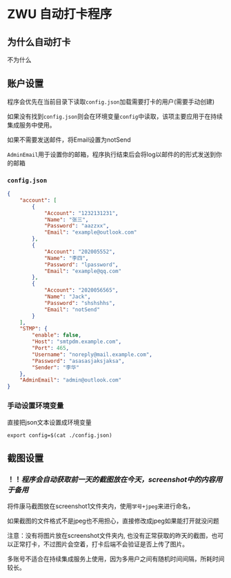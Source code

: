 # ZWU 自动打卡程序

## 为什么自动打卡

不为什么
## 账户设置

程序会优先在当前目录下读取`config.json`加载需要打卡的用户(需要手动创建)

如果没有找到`config.json`则会在环境变量`config`中读取，该项主要应用于在持续集成服务中使用。

如果不需要发送邮件，将Email设置为notSend

`AdminEmail`用于设置你的邮箱，程序执行结束后会将log以邮件的的形式发送到你的邮箱

### `config.json`

```json
{
    "account": [
        {
            "Account": "1232131231",
            "Name": "张三",
            "Password": "aazzxx",
            "Email": "example@outlook.com"
        },
        {
            "Account": "202005552",
            "Name": "李四",
            "Password": "lpassword",
            "Email": "example@qq.com"
        },
        {
            "Account": "2020056565",
            "Name": "Jack",
            "Password": "shshshhs",
            "Email": "notSend"
        }
    ],
    "STMP": {
        "enable": false,
        "Host": "smtpdm.example.com",
        "Port": 465,
        "Username": "noreply@mail.example.com",
        "Password": "asasasjaksjaksa",
        "Sender": "李华"
    },
    "AdminEmail": "admin@outlook.com"
}

```

### 手动设置环境变量

直接把json文本设置成环境变量

```shell
export config=$(cat ./config.json)
```

## 截图设置

### ！！***程序会自动获取前一天的截图放在今天，screenshot中的内容用于备用***

将件康马截图放在screenshot1文件夹内，使用`学号+jpeg`来进行命名，

如果截图的文件格式不是jpeg也不用担心，直接修改成jpeg如果能打开就没问题

注意：没有将图片放在screenshot文件夹内, 也没有正常获取的昨天的截图，也可以正常打卡，不过图片会空着，打卡后端不会验证是否上传了图片。

多账号不适合在持续集成服务上使用，因为多用户之间有随机时间间隔，所耗时间较长。
